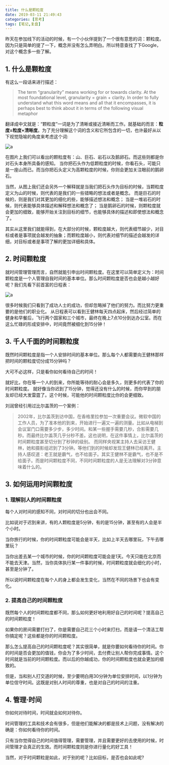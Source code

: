 ```yaml
---
title: 什么是颗粒度
date: 2019-03-11 21:49:43
categories: [思考]
tags: [笔记,复盘]
---
```


昨天在参加线下的活动的时候，有一个小伙伴提到了一个很有意思的词：颗粒度。因为只是简单的提了一下，概念并没有怎么弄明白。所以特意查找了下Google，对这个概念多一些了解。
<!-- more -->

## 1. 什么是颗粒度

有这么一段话来进行描述：

> The term “granularity” means working for or towards clarity. At the most foundational level, granularity = grain + clarity. In order to fully understand what this word means and all that it encompasses, it is perhaps best to think about it in terms of the following visual metaphor

翻译成中文就是：“颗粒度”一词是为了清晰或接近清晰而工作。就基础的而言：**粒度=粒度+清晰度**。为了充分理解这个词的含义和它所包含的一切，也许最好从以下视觉隐喻的角度来考虑这个词:

![a](https://imagerepos.oss-cn-beijing.aliyuncs.com/images/20190616232954.png)

在图片上我们可以看出的颗粒度有：山、巨石、岩石以及鹅卵石。而这些则都是你对石头本身所具备的感知。
当你把石头作为低颗粒度的时候，你看石头，可能只是一座山而已。而当你把石头定义为高颗粒度的时候，你则会更加关注眼前的鹅卵石。

当然，从图上我们还会另外一个解释就是当我们把石头作为目标的时候，当颗粒度定义为山的时候，则代表的是我们的一些错略的想法或者是概念。
而是巨石的时候的，则是我们对其更加的细化的些，能够描述想法和概念；
当是一堆岩石的时候，则代表能够具体描述和解释想法和概念了；
当是鹅卵石的时候，则颗粒度就会更加的细致，能够开始关注到目标的细节，也能够具体的描述和即使想法和概念了。

其实从这里我们就能得到，在大部分的时候，颗粒度越大，则代表细节越少，对目标或者是事项就会越发的抽象；而颗粒度越小，则代表对细节的描述会越发的详细，对目标或者是事项了解的更加详细和具体。

## 2. 时间颗粒度

就时间管理管理而言，自然就能引申出时间颗粒度。在这里可以简单定义为：时间颗粒度是一个人管理自我时间的基本单位。那么时间颗粒度是否也会是越小越好呢？我们先看下前首富的日程表：

![a](https://imagerepos.oss-cn-beijing.aliyuncs.com/images/20190616234447.png)

很多时候我们只看到了成功人士的成功，但却忽略掉了他们的努力。而比努力更重要的是他们的职业化。
从日程表可以看到王健林每天四点起床，然后经过简单的健身和早餐后，飞行两个国家和三个城市，最终在晚上7点10分到达办公室。而在这么忙碌的形成安排中，时间竟然被细化到15分钟！

## 3. 千人千面的时间颗粒度

既然时间颗粒度是指一个人安排时间的基本单位。那么每个人都需要向王健林那样把时间的颗粒度切分成15分钟吗？

大可不必这样，只是看你如何看待自己的时间！

就好比，你在等一个人的到来，你所能等待的耐心会是多久，则更多的代表了你的时间颗粒度。
就好像当你迟到了15分钟，觉得还没有什么的时候，而你早到的朋友却已经大发雷霆了。这个时候，可能他的时间颗粒度比你的会更细致。

刘润曾经引用过比尔盖茨的一个案例：
> 2002年，比尔盖茨到访中国，在香格里拉参加一次重要会议。微软中国的工作人员，为了准本他的到来，开始进行一遍又一遍的测量。比如从电梯到会议室门口需要多少步，多少时间。和某一些握手需要几秒，合影需要几秒。而最终比尔盖茨几乎分秒不差。这也说明，在这件事情上，比尔盖茨的时间颗粒度甚至切分到了秒钟的级别。
> 而同样央视某主持人去采访王健林，她和摄影组迟到了3分钟。等他们到的时候却发现王健林已经离开。主持人感叹道：老王就是霸气，也不给面子。其实王健林不是霸气，也不是不给面子。而是时间颗粒度不同，不同时间颗粒度的人是无法理解对3分钟意味着什么的。

## 3.  如何运用时间颗粒度

### 1. 理解别人的时间颗粒度

每个人对时间的感知不同，对时间的切分也出会不同。

比如说对于迟到来讲，有的人颗粒度是5分钟，有的是15分钟，甚至有的人会是半个小时。

当你旅行的时候，你的时间颗粒度可能会是半天，比如上半天去哪里玩，下午去哪里玩？

当你出差去某一个城市的时候，你的时间颗粒度可能会是1天。今天只能在北京而不能去天津。当然，当你具体执行某一件事的时候，时间颗粒度就会细化的小时，甚至是分钟了。

所以说时间颗粒度在每个人的身上都会发生变化，当然在不同的场景下也会有变化。

### 2. 提高自己的时间颗粒度

既然每个人的时间颗粒度都不同，那么如何更好地利用好自己的时间呢？提高自己的时间颗粒度！

如果你的房间需要打扫了，你是需要自己花三个小时来打扫，而是请一个清洁工帮你搞定呢？这些都是你的时间颗粒度。

那么怎么提高自己的时间颗粒度呢？其实很简单，就是你要如何看待你的时间。你的时间是否会更加的值钱，你会为了多少时间，去付费让别人帮你完成事情。这个时间就是当前的时间颗粒度。而以后的你越成功，你的时间颗粒度也就会更加的细致的。

但是，当和别人打交道的时候，至少要明白用30分钟为单位安排时间，以1分钟为单位信守时间。这既是对别人时间的尊重，也是对自己的时间的注重。

## 4. 管理·时间

你如何对待时间，时间就会如何对待你。

时间管理的工具和技术会有很多，但是他们能解决的都是技术上问题，没有解决的确是：你如何看待你的时间。

只有当你觉得自己的时间值得管理，需要管理，并且需要更好的去使用的时候，时间管理才会真正的生效。而时间颗粒度则是你进行量化的好工具！

当然，对于时间颗粒是如此，对于别的呢？比如目标，是否也会如此呢?
